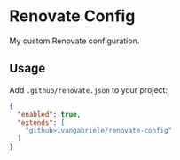 # Renovate Config

My custom Renovate configuration.

## Usage

Add `.github/renovate.json` to your project:

```json
{
  "enabled": true,
  "extends": [
    "github>ivangabriele/renovate-config"
  ]
}
```
